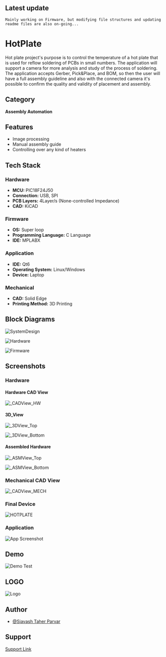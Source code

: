 
## Latest update


``
Mainly working on Firmware, but modifying file structures and updating readme files are also on-going...
``


# HotPlate

Hot plate project's purpose is to control the temperature of a hot plate that is used for reflow soldering of PCBs in small numbers. The application
will support a camera for more analysis and study of the process of soldering. The application accepts Gerber, Pick&Place, and BOM, so then the 
user will have a full assembly guideline and also with the connected camera it's possible to confirm the quality and validity of placement and assembly.

## Category

__Assembly Automation__

## Features

- Image processing
- Manual assembly guide
- Controlling over any kind of heaters


## Tech Stack

### Hardware

- **MCU:** PIC18F24J50
- **Connection:** USB, SPI
- **PCB Layers:** 4Layer/s (None-controlled Impedance)
- **CAD:** KiCAD

### Firmware

- **OS:** Super loop
- **Programming Language:** C Language
- **IDE:** MPLABX

### Application

- **IDE:** Qt6
- **Operating System:** Linux/Windows
- **Device:** Laptop

### Mechanical

- **CAD:** Solid Edge
- **Printing Method:** 3D Printing


## Block Diagrams

![SystemDesign](https://github.com/mend0z0/HotPlate/blob/main/Document/Block%20Diagrams/_FBD_SYS_HotPlate_v1.0.svg)

![Hardware](https://github.com/mend0z0/HotPlate/blob/main/Document/Block%20Diagrams/_FBD_HW_HotPlate_v1.0.svg)

![Firmware](https://github.com/mend0z0/HotPlate/blob/main/Document/Block%20Diagrams/_FBD_FW_HotPlate_v1.0.svg)


## Screenshots

### Hardware

#### Hardware CAD View

![_CADView_HW](https://github.com/mend0z0/HotPlate/blob/main/Document/Media%20Content/Hardware%20Pictures/CAD%20View%20Hardware/_CADView_HW_HotPlate_v1.0.svg)

#### 3D_View

![_3DView_Top](https://github.com/mend0z0/HotPlate/blob/main/Document/Media%20Content/Hardware%20Pictures/3D%20View/_3DView_Top_HotPlate_v1.0.png)

![_3DView_Bottom](https://github.com/mend0z0/HotPlate/blob/main/Document/Media%20Content/Hardware%20Pictures/3D%20View/_3DView_Bottom_HotPlate_v1.0.png)
 
#### Assembled Hardware

![_ASMView_Top](https://github.com/mend0z0/HotPlate/blob/main/Document/Media%20Content/Hardware%20Pictures/Assembled%20Hardware/_ASMView_Top_HotPlate_v1.0.jpeg)

![_ASMView_Bottom](https://github.com/mend0z0/HotPlate/blob/main/Document/Media%20Content/Hardware%20Pictures/Assembled%20Hardware/_ASMView_Bottom_HotPlate_v1.0.jpeg)

### Mechanical CAD View
![_CADView_MECH](https://github.com/mend0z0/HotPlate/blob/main/Document/Media%20Content/Hardware%20Pictures/CAD%20View%20Mechanical/_CADView_MECH_HotPlate_v1.0.png)

### Final Device
![_HOTPLATE_](https://github.com/mend0z0)

### Application
![App Screenshot](https://github.com/mend0z0)


## Demo

![Demo Test](https://github.com/mend0z0/)

## LOGO

![Logo](https://github.com/mend0z0/HotPlate/blob/main/LOGO.png)


## Author

- [@Siavash Taher Parvar](https://www.linkedin.com/in/mend0z0)


## Support

[Support Link](https://github.com/sponsors/mend0z0)
